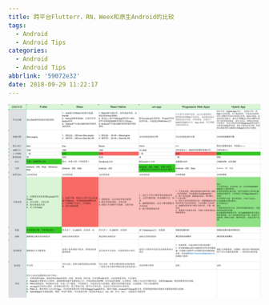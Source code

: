 ```yaml
---
title: 跨平台Flutterr，RN，Weex和原生Android的比较
tags:
  - Android
  - Android Tips
categories:
  - Android
  - Android Tips
abbrlink: '59072e32'
date: 2018-09-29 11:22:17
---
```


![](https://raw.githubusercontent.com/zhangmiaocc/blogImageResource/master/img/WechatIMG234.png)

<!--more-->